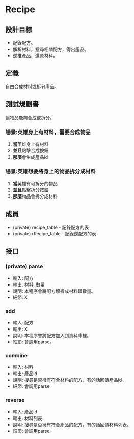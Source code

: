 # Recipe

## 設計目標
- 記錄配方。
- 解析材料，搜尋相關配方，得出產品。
- 逆推產品，還原材料。

## 定義
自由合成材料或拆分產品。

## 測試規劃書
讓物品能夠合成或拆分。

### 場景:英雄身上有材料，需要合成物品
1. **當**英雄身上有材料
2. **並且**點擊合成按鈕
3. **那麼**會生成產品id

### 場景:英雄想要將身上的物品拆分成材料
1. **當**英雄有可拆分的物品
2. **並且**點擊拆分按鈕
3. **那麼**物品會拆分成材料

## 成員
- (private) recipe_table - 記錄配方的表
- (private) rRecipe_table - 記錄逆配方的表

## 接口

### (private) parse
- 輸入: 配方
- 輸出: 材料, 數量
- 說明: 本程序會將配方解析成材料跟數量。
- 細節: X

### add
- 輸入: 配方
- 輸出: X
- 說明: 本程序會將配方加入到資料庫裡。
- 細節: 會調用parse。

### combine
- 輸入: 材料
- 輸出: 產品id
- 說明: 搜尋是否擁有符合材料的配方，有的話回傳產品id。
- 細節: 會調用parse

### reverse
- 輸入: 產品id
- 輸出: 材料列表
- 說明: 搜尋是否擁有符合產品的配方，有的話回傳材料列表。
- 細節: 會調用parse。
